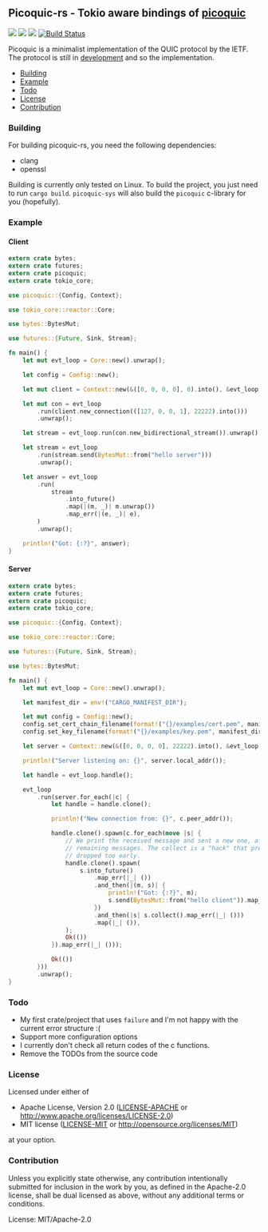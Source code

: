 ## Picoquic-rs - Tokio aware bindings of [picoquic](https://github.com/private-octopus/picoquic)
[![](https://docs.rs/picoquic/badge.svg)](https://docs.rs/picoquic/) [![](https://img.shields.io/crates/v/picoquic.svg)](https://crates.io/crates/picoquic) [![](https://img.shields.io/crates/d/picoquic.png)](https://crates.io/crates/picoquic) [![Build Status](https://travis-ci.org/bkchr/picoquic-rs.png?branch=master)](https://travis-ci.org/bkchr/picoquic-rs)

Picoquic is a minimalist implementation of the QUIC protocol by the IETF. The protocol is still
in [development](https://github.com/quicwg) and so the implementation.

* [Building](#building)
* [Example](#example)
* [Todo](#todo)
* [License](#license)
* [Contribution](#contribution)

### Building

For building picoquic-rs, you need the following dependencies:
* clang
* openssl

Building is currently only tested on Linux. To build the project, you just need to
run `cargo build`.
`picoquic-sys` will also build the `picoquic` c-library for you (hopefully).

### Example

#### Client
```rust
extern crate bytes;
extern crate futures;
extern crate picoquic;
extern crate tokio_core;

use picoquic::{Config, Context};

use tokio_core::reactor::Core;

use bytes::BytesMut;

use futures::{Future, Sink, Stream};

fn main() {
    let mut evt_loop = Core::new().unwrap();

    let config = Config::new();

    let mut client = Context::new(&([0, 0, 0, 0], 0).into(), &evt_loop.handle(), config).unwrap();

    let mut con = evt_loop
        .run(client.new_connection(([127, 0, 0, 1], 22222).into()))
        .unwrap();

    let stream = evt_loop.run(con.new_bidirectional_stream()).unwrap();

    let stream = evt_loop
        .run(stream.send(BytesMut::from("hello server")))
        .unwrap();

    let answer = evt_loop
        .run(
            stream
                .into_future()
                .map(|(m, _)| m.unwrap())
                .map_err(|(e, _)| e),
        )
        .unwrap();

    println!("Got: {:?}", answer);
}
```

#### Server
```rust
extern crate bytes;
extern crate futures;
extern crate picoquic;
extern crate tokio_core;

use picoquic::{Config, Context};

use tokio_core::reactor::Core;

use futures::{Future, Sink, Stream};

use bytes::BytesMut;

fn main() {
    let mut evt_loop = Core::new().unwrap();

    let manifest_dir = env!("CARGO_MANIFEST_DIR");

    let mut config = Config::new();
    config.set_cert_chain_filename(format!("{}/examples/cert.pem", manifest_dir));
    config.set_key_filename(format!("{}/examples/key.pem", manifest_dir));

    let server = Context::new(&([0, 0, 0, 0], 22222).into(), &evt_loop.handle(), config).unwrap();

    println!("Server listening on: {}", server.local_addr());

    let handle = evt_loop.handle();

    evt_loop
        .run(server.for_each(|c| {
            let handle = handle.clone();

            println!("New connection from: {}", c.peer_addr());

            handle.clone().spawn(c.for_each(move |s| {
                // We print the received message and sent a new one, after that we collect all
                // remaining messages. The collect is a "hack" that prevents that the `Stream` is
                // dropped too early.
                handle.clone().spawn(
                    s.into_future()
                        .map_err(|_| ())
                        .and_then(|(m, s)| {
                            println!("Got: {:?}", m);
                            s.send(BytesMut::from("hello client")).map_err(|_| ())
                        })
                        .and_then(|s| s.collect().map_err(|_| ()))
                        .map(|_| ()),
                );
                Ok(())
            }).map_err(|_| ()));

            Ok(())
        }))
        .unwrap();
}
```

### Todo

* My first crate/project that uses `failure` and I'm not happy with the current error structure :(
* Support more configuration options
* I currently don't check all return codes of the c functions.
* Remove the TODOs from the source code

### License

Licensed under either of

 * Apache License, Version 2.0
([LICENSE-APACHE](LICENSE-APACHE) or http://www.apache.org/licenses/LICENSE-2.0)
 * MIT license
([LICENSE-MIT](LICENSE-MIT) or http://opensource.org/licenses/MIT)

at your option.

### Contribution

Unless you explicitly state otherwise, any contribution intentionally submitted
for inclusion in the work by you, as defined in the Apache-2.0 license, shall be
dual licensed as above, without any additional terms or conditions.

License: MIT/Apache-2.0
